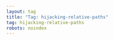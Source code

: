 ```yaml
---
layout: tag
title: "Tag: hijacking-relative-paths"
tag: hijacking-relative-paths
robots: noindex
---
```

